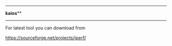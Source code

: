 *****************************************
****************kaios******************
*****************************************

For latest tool you can download from 

https://sourceforge.net/projects/iperf/
